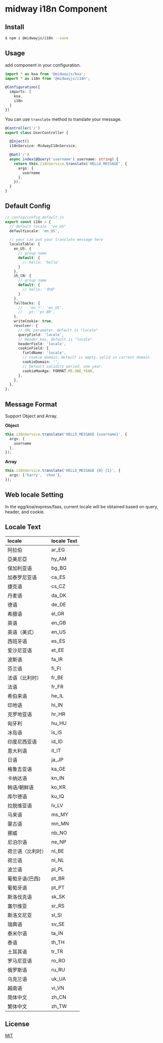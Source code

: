 # midway i18n Component

## Install

```bash
$ npm i @midwayjs/i18n --save
```

## Usage

add component in your configuration.

```ts
import * as koa from '@midwayjs/koa';
import * as i18n from '@midwayjs/i18n';

@Configuratino({
  imports: [
    koa,
    i18n
  ]
})
```

You can use `translate` method to translate your message.

```ts
@Controller('/')
export class UserController {

  @Inject()
  i18nService: MidwayI18nService;

  @Get('/')
  async index(@Query('username') username: string) {
    return this.i18nService.translate('HELLO_MESSAGE', {
      args: {
        username
      },
    });
  }
}

```

## Default Config

```ts
// config/config.default.js
export const i18n = {
  // default locale  "en_US"
  defaultLocale: 'en_US',

  // your can put your translate message here
  localeTable: {
    en_US: {
      // group name
      default: {
        // hello: 'hello'
      }
    },
    zh_CN: {
      // group name
      default: {
        // hello: '你好'
      }
    },
    fallbacks: {
      //   'en_*': 'en_US',
      //   pt: 'pt-BR',
    },
    writeCookie: true,
    resolver: {
      // URL parameter，default is "locale"
      queryField: 'locale',
      // Header key, default is "locale"
      headerField: 'locale',
      cookieField: {
        fieldName: 'locale',
        // Cookie domain，default is empty，valid in current domain
        cookieDomain: '',
        // Default validity period, one year.
        cookieMaxAge: FORMAT.MS.ONE_YEAR,
      },
    },
  },
};
```

## Message Format

Support Object and Array.

**Object**

```ts
this.i18nService.translate('HELLO_MESSAGE {username}', {
  args: {
    username
  },
});
```

**Array**

```ts
this.i18nService.translate('HELLO_MESSAGE {0} {1}', {
  args: ['harry', 'chen'],
});
```

## Web locale Setting

In the egg/koa/express/faas, current locale will be obtained based on query, header, and cookie.


## Locale Text

| locale             | locale Text |
| :--------------- | :------- |
| 阿拉伯           | ar_EG    |
| 亞美尼亞         | hy_AM    |
| 保加利亚语       | bg_BG    |
| 加泰罗尼亚语     | ca_ES    |
| 捷克语           | cs_CZ    |
| 丹麦语           | da_DK    |
| 德语             | de_DE    |
| 希腊语           | el_GR    |
| 英语             | en_GB    |
| 英语（美式）     | en_US    |
| 西班牙语         | es_ES    |
| 爱沙尼亚语       | et_EE    |
| 波斯语           | fa_IR    |
| 芬兰语           | fi_FI    |
| 法语（比利时）   | fr_BE    |
| 法语             | fr_FR    |
| 希伯来语         | he_IL    |
| 印地语           | hi_IN    |
| 克罗地亚语       | hr_HR    |
| 匈牙利           | hu_HU    |
| 冰岛语           | is_IS    |
| 印度尼西亚语     | id_ID    |
| 意大利语         | it_IT    |
| 日语             | ja_JP    |
| 格鲁吉亚语       | ka_GE    |
| 卡纳达语         | kn_IN    |
| 韩语/朝鲜语      | ko_KR    |
| 库尔德语         | ku_IQ    |
| 拉脱维亚语       | lv_LV    |
| 马来语           | ms_MY    |
| 蒙古语           | mn_MN    |
| 挪威             | nb_NO    |
| 尼泊尔语         | ne_NP    |
| 荷兰语（比利时） | nl_BE    |
| 荷兰语           | nl_NL    |
| 波兰语           | pl_PL    |
| 葡萄牙语(巴西)   | pt_BR    |
| 葡萄牙语         | pt_PT    |
| 斯洛伐克语       | sk_SK    |
| 塞尔维亚         | sr_RS    |
| 斯洛文尼亚       | sl_SI    |
| 瑞典语           | sv_SE    |
| 泰米尔语         | ta_IN    |
| 泰语             | th_TH    |
| 土耳其语         | tr_TR    |
| 罗马尼亚语       | ro_RO    |
| 俄罗斯语         | ru_RU    |
| 乌克兰语         | uk_UA    |
| 越南语           | vi_VN    |
| 简体中文         | zh_CN    |
| 繁体中文         | zh_TW    |

## License

[MIT]((http://github.com/midwayjs/midway/blob/master/LICENSE))
